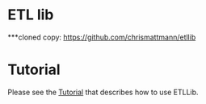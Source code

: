 ETL lib
====
***cloned copy: https://github.com/chrismattmann/etllib

Tutorial
===

Please see the [Tutorial](https://github.com/chrismattmann/etllib/wiki/Simple-ETLLib-Tutorial) that describes how to use ETLLib. 
